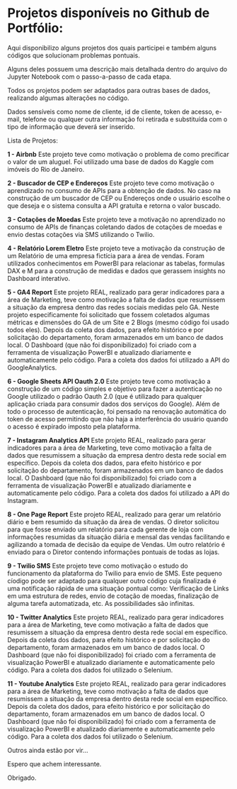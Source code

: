 # Projetos disponíveis no Github de Portfólio:

<p>Aqui disponibilizo alguns projetos dos quais participei e também alguns códigos que solucionam problemas pontuais.<p>

Alguns deles possuem uma descrição mais detalhada dentro do arquivo do Jupyter Notebook com o passo-a-passo de cada etapa.

Todos os projetos podem ser adaptados para outras bases de dados, realizando algumas alterações no código.

Dados sensíveis como nome de cliente, id de cliente, token de acesso, e-mail, telefone ou qualquer outra informação foi retirada e substituída com o tipo de informação que deverá ser inserido.

Lista de Projetos:

**1 - Airbnb**
	Este projeto teve como motivação o problema de como precificar o valor de um aluguel. Foi utilizado uma base de dados do Kaggle com imóveis do Rio de Janeiro.

**2 - Buscador de CEP e Endereços**
	Este projeto teve como motivação o aprendizado no consumo de APIs para a obtenção de dados. No caso na construção de um buscador de CEP ou Endereços onde o usuário escolhe o que deseja e o sistema consulta a API gratuíta e retorna o valor buscado.

**3 - Cotações de Moedas**
	Este projeto teve a motivação no aprendizado no consumo de APIs de finanças coletando dados de cotações de moedas e envio destas cotações via SMS utilizando o Twilio.

**4 - Relatório Lorem Eletro**
	Este projeto teve a motivação da construção de um Relatório de uma empresa fictícia para a área de vendas.
	Foram utilizados conhecimentos em PowerBI para relacionar as tabelas, formulas DAX e M para a construção de medidas e dados que gerassem insights no Dashboard interativo.

**5 - GA4 Report**
	Este projeto REAL, realizado para gerar indicadores para a área de Marketing, teve como motivação a falta de dados que resumissem a situação da empresa dentro das redes sociais medidas pelo GA. Neste projeto especificamente foi solicitado que fossem coletados algumas métricas e dimensões do GA de um Site e 2 Blogs (mesmo código foi usado todos eles).
Depois da coleta dos dados, para efeito histórico e por solicitação do departamento, foram armazenados em um banco de dados local. O Dashboard (que não foi disponibilizado) foi criado com a ferramenta de visualização PowerBI e atualizado diariamente e automaticamente pelo código. 
	Para a coleta dos dados foi utilizado a API do GoogleAnalytics.

**6 - Google Sheets API Oauth 2.0**
	Este projeto teve como motivação a construção de um código simples e objetivo para fazer a autenticação no Google utilizado o padrão Oauth 2.0 (que é utilizado para qualquer aplicação criada para consumir dados dos serviços do Google).
	Além de todo o processo de autenticação, foi pensado na renovação automática do token de acesso permitindo que não haja a interferência do usuário quando o acesso é expirado imposto pela plataforma.

**7 - Instagram Analytics API**
	Este projeto REAL, realizado para gerar indicadores para a área de Marketing, teve como motivação a falta de dados que resumissem a situação da empresa dentro desta rede social em específico. 
	Depois da coleta dos dados, para efeito histórico e por solicitação do departamento, foram armazenados em um banco de dados local. O Dashboard (que não foi disponibilizado) foi criado com a ferramenta de visualização PowerBI e atualizado diariamente e automaticamente pelo código. 
	Para a coleta dos dados foi utilizado a API do Instagram.
 
**8 - One Page Report**
	Este projeto REAL, realizado para gerar um relatório diário e bem resumido da situação da área de vendas. O diretor solicitou para que fosse enviado um relatório para cada gerente de loja com informações resumidas da situação diária e mensal das vendas facilitando e agilizando a tomada de decisão da equipe de Vendas. Um outro relatório é enviado para o Diretor contendo informações pontuais de todas as lojas.

**9 - Twilio SMS**
	Este projeto teve como motivação o estudo do funcionamento da plataforma do Twilio para envio de SMS. Este pequeno cíodigo pode ser adaptado para qualquer outro código cuja finalizada é uma notificação rápida de uma situação pontual como: Verificação de Links em uma estrutura de redes, envio de cotação de moedas, finalização de alguma tarefa automatizada, etc. As possibilidades são infinitas.

**10 - Twitter Analytics**
	Este projeto REAL, realizado para gerar indicadores para a área de Marketing, teve como motivação a falta de dados que resumissem a situação da empresa dentro desta rede social em específico. 
	Depois da coleta dos dados, para efeito histórico e por solicitação do departamento, foram armazenados em um banco de dados local. O Dashboard (que não foi disponibilizado) foi criado com a ferramenta de visualização PowerBI e atualizado diariamente e automaticamente pelo código. 
	Para a coleta dos dados foi utilizado o Selenium.

**11 - Youtube Analytics**
	Este projeto REAL, realizado para gerar indicadores para a área de Marketing, teve como motivação a falta de dados que resumissem a situação da empresa dentro desta rede social em específico. 
	Depois da coleta dos dados, para efeito histórico e por solicitação do departamento, foram armazenados em um banco de dados local. O Dashboard (que não foi disponibilizado) foi criado com a ferramenta de visualização PowerBI e atualizado diariamente e automaticamente pelo código. 
	Para a coleta dos dados foi utilizado o Selenium.
  
  Outros ainda estão por vir...
  
  Espero que achem interessante.
  
  Obrigado.
